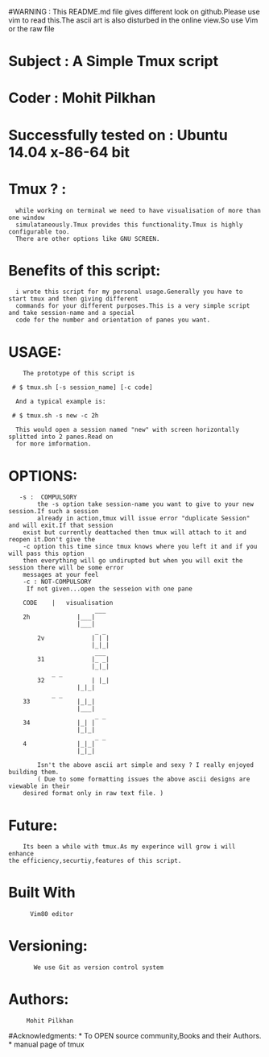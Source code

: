 #WARNING : This README.md file gives different look on github.Please use vim to read this.The ascii art 
           is also disturbed in the online view.So use Vim or the raw file 
# Subject : A Simple Tmux script 
# Coder   : Mohit Pilkhan
# Successfully tested on : Ubuntu 14.04 x-86-64 bit

# Tmux ? :
      while working on terminal we need to have visualisation of more than one window
      simulataneously.Tmux provides this functionality.Tmux is highly configurable too.
      There are other options like GNU SCREEN.
# Benefits of this script:
      i wrote this script for my personal usage.Generally you have to start tmux and then giving different
      commands for your different purposes.This is a very simple script and take session-name and a special 
      code for the number and orientation of panes you want.
# USAGE:
        The prototype of this script is

     # $ tmux.sh [-s session_name] [-c code]

      And a typical example is:

     # $ tmux.sh -s new -c 2h

      This would open a session named "new" with screen horizontally splitted into 2 panes.Read on 
      for more imformation.

# OPTIONS:
       -s :  COMPULSORY
            the -s option take session-name you want to give to your new session.If such a session
            already in action,tmux will issue error "duplicate Session" and will exit.If that session
	    exist but currently deattached then tmux will attach to it and reopen it.Don't give the 
	    -c option this time since tmux knows where you left it and if you will pass this option 
	    then everything will go undirupted but when you will exit the session there will be some error
	    messages at your feel
        -c : NOT-COMPULSORY
	     If not given...open the sesseion with one pane

	    CODE    |   visualisation
                            ___
	    2h             |___|
	                   |___|
                            _ _
            2v             | | |
                           |_|_|
                            ___
            31             |_ _|
                           |_|_|
			    _ _
            32             | |_|
	                   |_|_|
			    _ _
	    33             |_|_|
	                   |___|
                            _ _
	    34             |_| |
	                   |_|_|
                            _ _
	    4              |_|_|
	                   |_|_|

            Isn't the above ascii art simple and sexy ? I really enjoyed building them.
            ( Due to some formatting issues the above ascii designs are viewable in their 
	    desired format only in raw text file. )
            
# Future: 
        Its been a while with tmux.As my experince will grow i will enhance
	the efficiency,securtiy,features of this script.
# Built With
          Vim80 editor
# Versioning:
           We use Git as version control system
# Authors:
         Mohit Pilkhan
#Acknowledgments:
                * To OPEN source community,Books and their Authors.
                * manual page of tmux
	

